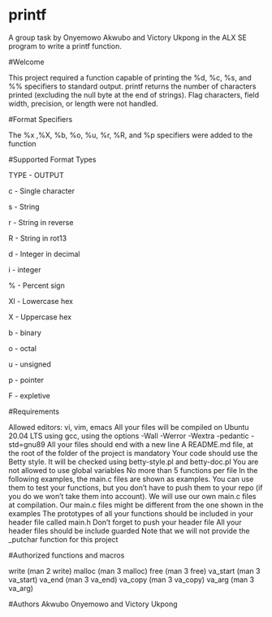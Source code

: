 # printf

A group task by Onyemowo Akwubo and Victory Ukpong in the ALX SE program to write a printf function.

#Welcome

This project required a function capable of printing the %d, %c, %s, and %% specifiers to standard output. printf returns the number of characters printed (excluding the null byte at the end of strings). 
Flag characters, field width, precision, or length were not handled.

#Format Specifiers

The %x ,%X, %b, %o, %u, %r, %R, and %p specifiers were added to the function

#Supported Format Types

TYPE - OUTPUT

c - Single character

s - String

r - String in reverse

R - String in rot13

d - Integer in decimal

i - integer

% - Percent sign

Xl - Lowercase hex

X - Uppercase hex

b - binary

o - octal

u - unsigned

p - pointer

F - expletive


#Requirements

Allowed editors: vi, vim, emacs All your files will be compiled on Ubuntu 20.04 LTS using gcc, using the options -Wall -Werror -Wextra -pedantic -std=gnu89 
All your files should end with a new line A README.md file, at the root of the folder of the project is mandatory Your code should use the Betty style. It will be checked using betty-style.pl and betty-doc.pl 
You are not allowed to use global variables 
No more than 5 functions per file In the following examples, the main.c files are shown as examples. 
You can use them to test your functions, but you don’t have to push them to your repo (if you do we won’t take them into account). 
We will use our own main.c files at compilation.
Our main.c files might be different from the one shown in the examples 
The prototypes of all your functions should be included in your header file called main.h 
Don’t forget to push your header file 
All your header files should be include guarded Note that we will not provide the _putchar function for this project 

#Authorized functions and macros

write (man 2 write) malloc (man 3 malloc) free (man 3 free) va_start (man 3 va_start) va_end (man 3 va_end) va_copy (man 3 va_copy) va_arg (man 3 va_arg)

#Authors
Akwubo Onyemowo and Victory Ukpong